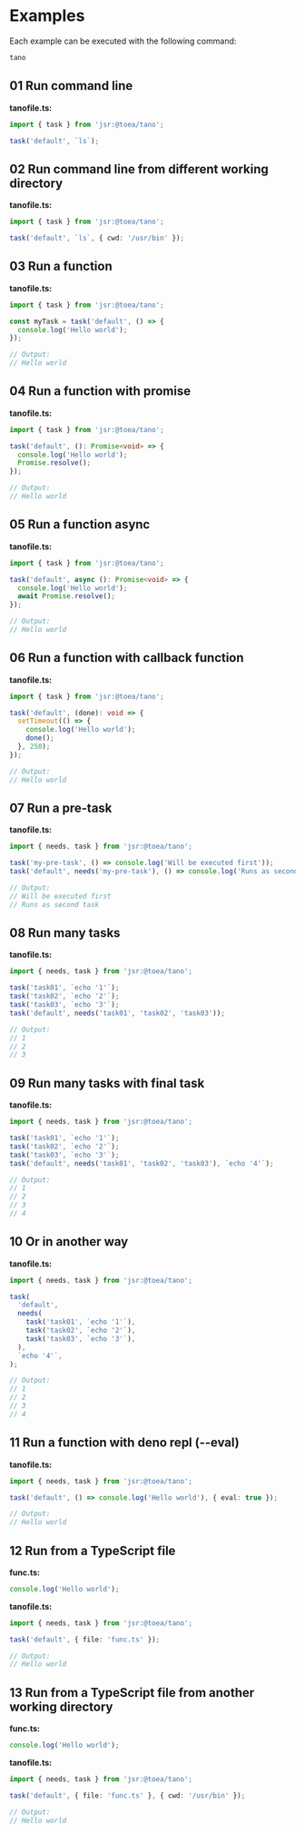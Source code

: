 # Examples

Each example can be executed with the following command:

```bash
tano
```

## 01 Run command line

**tanofile.ts:**

```ts
import { task } from 'jsr:@toea/tano';

task('default', `ls`);
```

## 02 Run command line from different working directory

**tanofile.ts:**

```ts
import { task } from 'jsr:@toea/tano';

task('default', `ls`, { cwd: '/usr/bin' });
```

## 03 Run a function

**tanofile.ts:**

```ts
import { task } from 'jsr:@toea/tano';

const myTask = task('default', () => {
  console.log('Hello world');
});

// Output:
// Hello world
```

## 04 Run a function with promise

**tanofile.ts:**

```ts
import { task } from 'jsr:@toea/tano';

task('default', (): Promise<void> => {
  console.log('Hello world');
  Promise.resolve();
});

// Output:
// Hello world
```

## 05 Run a function async

**tanofile.ts:**

```ts
import { task } from 'jsr:@toea/tano';

task('default', async (): Promise<void> => {
  console.log('Hello world');
  await Promise.resolve();
});

// Output:
// Hello world
```

## 06 Run a function with callback function

**tanofile.ts:**

```ts
import { task } from 'jsr:@toea/tano';

task('default', (done): void => {
  setTimeout(() => {
    console.log('Hello world');
    done();
  }, 250);
});

// Output:
// Hello world
```

## 07 Run a pre-task

**tanofile.ts:**

```ts
import { needs, task } from 'jsr:@toea/tano';

task('my-pre-task', () => console.log('Will be executed first'));
task('default', needs('my-pre-task'), () => console.log('Runs as second task'));

// Output:
// Will be executed first
// Runs as second task
```

## 08 Run many tasks

**tanofile.ts:**

```ts
import { needs, task } from 'jsr:@toea/tano';

task('task01', `echo '1'`);
task('task02', `echo '2'`);
task('task03', `echo '3'`);
task('default', needs('task01', 'task02', 'task03'));

// Output:
// 1
// 2
// 3
```

## 09 Run many tasks with final task

**tanofile.ts:**

```ts
import { needs, task } from 'jsr:@toea/tano';

task('task01', `echo '1'`);
task('task02', `echo '2'`);
task('task03', `echo '3'`);
task('default', needs('task01', 'task02', 'task03'), `echo '4'`);

// Output:
// 1
// 2
// 3
// 4
```

## 10 Or in another way

**tanofile.ts:**

```ts
import { needs, task } from 'jsr:@toea/tano';

task(
  'default',
  needs(
    task('task01', `echo '1'`),
    task('task02', `echo '2'`),
    task('task03', `echo '3'`),
  ),
  `echo '4'`,
);

// Output:
// 1
// 2
// 3
// 4
```

## 11 Run a function with deno repl (--eval)

**tanofile.ts:**

```ts
import { needs, task } from 'jsr:@toea/tano';

task('default', () => console.log('Hello world'), { eval: true });

// Output:
// Hello world
```

## 12 Run from a TypeScript file

**func.ts:**

```ts
console.log('Hello world');
```

**tanofile.ts:**

```ts
import { needs, task } from 'jsr:@toea/tano';

task('default', { file: 'func.ts' });

// Output:
// Hello world
```

## 13 Run from a TypeScript file from another working directory

**func.ts:**

```ts
console.log('Hello world');
```

**tanofile.ts:**

```ts
import { needs, task } from 'jsr:@toea/tano';

task('default', { file: 'func.ts' }, { cwd: '/usr/bin' });

// Output:
// Hello world
```

